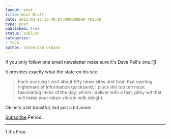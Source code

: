 ```yaml
---
layout: post
title: Next Draft
date: 2012-03-15 15:40:07.000000000 +01:00
type: post
published: true
status: publish
categories:
- Tech
author: Valentino Urbano 
---
```


If you only follow one email newsletter make sure it's Dave Pell's one.\[[1][0]\]

It provides exactly what the state on his site:

> Each morning I visit about fifty news sites and from that swirling nightmare of information quicksand, I pluck the top ten most fascinating items of the day, which I deliver with a fast, pithy wit that will make your inbox vibrate with delight.

Ok he's a bit boastful, but just a bit._ironic_

[Subscribe][1].Period.

  
---

1.It's Free.


[0]: #1
[1]: http://nextdraft.com